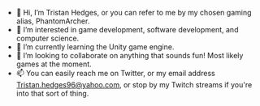 - 👋 Hi, I’m Tristan Hedges, or you can refer to me by my chosen gaming alias, PhantomArcher.
- 👀 I’m interested in game development, software development, and computer science.
- 🌱 I’m currently learning the Unity game engine.
- 💞️ I’m looking to collaborate on anything that sounds fun! Most likely games at the moment.
- 📫 You can easily reach me on Twitter, or my email address Tristan.hedges96@yahoo.com, or stop by my Twitch streams if you're into that sort of thing.

<!---
Phantom-Archer/Phantom-Archer is a ✨ special ✨ repository because its `README.md` (this file) appears on your GitHub profile.
You can click the Preview link to take a look at your changes.
--->
